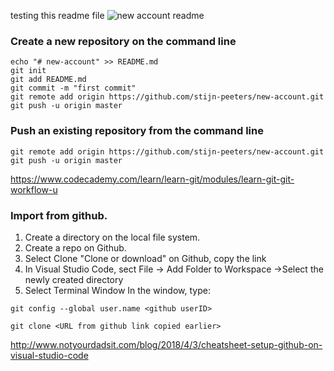 testing this readme file
![new account readme](https://i.imgur.com/ijwAd89.png)

### Create a new repository on the command line

```
echo "# new-account" >> README.md
git init
git add README.md
git commit -m "first commit"
git remote add origin https://github.com/stijn-peeters/new-account.git
git push -u origin master
```


### Push an existing repository from the command line

```
git remote add origin https://github.com/stijn-peeters/new-account.git
git push -u origin master
```

https://www.codecademy.com/learn/learn-git/modules/learn-git-git-workflow-u



### Import from github.

1. Create a directory on the local file system.
2. Create a repo on Github.
3. Select Clone "Clone or download" on Github, copy the link
4. In Visual Studio Code, sect File -> Add Folder to Workspace ->Select the newly created directory
5. Select Terminal Window
In the window, type:

```   
git config --global user.name <github userID>

git clone <URL from github link copied earlier>
```
http://www.notyourdadsit.com/blog/2018/4/3/cheatsheet-setup-github-on-visual-studio-code
